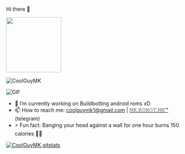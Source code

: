 Hi there 👋<br>

<img align='center' src='https://user-images.githubusercontent.com/5713670/87202985-820dcb80-c2b6-11ea-9f56-7ec461c497c3.gif' width='150"'>

<img align="center" src="https://komarev.com/ghpvc/?username=CoolGuyMK&style=plastic&" alt="CoolGuyMK" /><br>

<img align="center" alt="GIF" src="https://i.pinimg.com/originals/e4/26/70/e426702edf874b181aced1e2fa5c6cde.gif" /><br>

- 🔭 I’m currently working on Buildbotting android roms xD
- 📫 How to reach me: coolguymk1@gmail.com | <a href= "https://t.me/SILENT_KILLER404">𝙼𝚁.𝚁𝙾𝙱𝙾𝚃.𝙼𝙺™ </a>  (telegram)
- ⚡ Fun fact: Banging your head against a wall for one hour burns 150 calories 🥴🙃

[![CoolGuyMK gitstats](https://github-readme-stats.vercel.app/api?username=CoolGuyMK&layout=compact&theme=calm&count_private=true)](https://github.com/CoolGuyMK)


